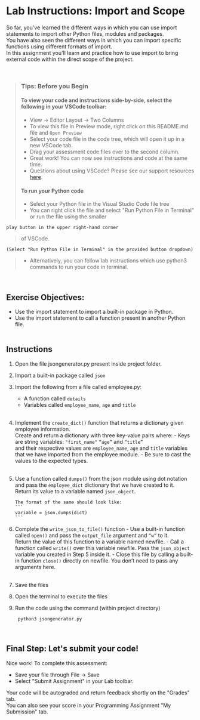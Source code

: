 # Lab Instructions: Import and Scope

So far, you've learned the different ways in which you can use import statements to import other Python files, modules and packages.  
You have also seen the different ways in which you can import specific functions using different formats of import.  
In this assignment you'll learn and practice how to use import to bring external code within the direct scope of the project.

 <br>

> ### **Tips: Before you Begin**
>
> #### **To view your code and instructions side-by-side**, select the following in your VSCode toolbar:
>
> -   View -> Editor Layout -> Two Columns
> -   To view this file in Preview mode, right click on this README.md file and `Open Preview`
> -   Select your code file in the code tree, which will open it up in a new VSCode tab.
> -   Drag your assessment code files over to the second column.
> -   Great work! You can now see instructions and code at the same time.
> -   Questions about using VSCode? Please see our support resources [here](https://www.coursera.org/learn/programming-in-python/supplement/2IEyt/visual-studio-code-on-coursera).
>
> #### **To run your Python code**
>
> -   Select your Python file in the Visual Studio Code file tree
> -   You can right click the file and select "Run Python File in Terminal"
>     or run the file using the smaller

    play button in the upper right-hand corner

> of VSCode.

    (Select "Run Python File in Terminal" in the provided button dropdown)

> -   Alternatively, you can follow lab instructions which use python3 commands to run your code in terminal.

<br>

## Exercise Objectives:

-   Use the import statement to import a built-in package in Python.
-   Use the import statement to call a function present in another Python file.
    <br><br>

## Instructions

1.  Open the file jsongenerator.py present inside project folder.

2.  Import a built-in package called `json`
3.  Import the following from a file called employee.py:

    -   A function called `details`
    -   Variables called `employee_name`, `age` and `title`
        <br><br>

4.  Implement the `create_dict()` function that returns a dictionary given employee information.  
    Create and return a dictionary with three key-value pairs where: - Keys are string variables: `"first_name"` `“age”` and `“title”`  
     and their respective values are `employee_name`, `age` and `title` variables that we have imported from the employee module. - Be sure to cast the values to the expected types.
    <br><br>

5.  Use a function called `dumps()` from the json module using dot notation and pass the `employee_dict` dictionary that we have created to it.  
    Return its value to a variable named `json_object`.

        The format of the same should look like:
        ```
        variable = json.dumps(dict)
        ```

6.  Complete the `write_json_to_file()` function - Use a built-in function called `open()` and pass the `output_file` argument and `“w”` to it.  
     Return the value of this function to a variable named newfile. - Call a function called `write()` over this variable newfile. Pass the `json_object` variable you created in Step 5 inside it. - Close this file by calling a built-in function `close()` directly on newfile. You don’t need to pass any arguments here.
    <br><br>

7.  Save the files

8.  Open the terminal to execute the files

9.  Run the code using the command (within project directory)
    ```
     python3 jsongenerator.py
    ```

<br>

## Final Step: Let's submit your code!

Nice work! To complete this assessment:

-   Save your file through File -> Save
-   Select "Submit Assignment" in your Lab toolbar.

Your code will be autograded and return feedback shortly on the "Grades" tab.  
You can also see your score in your Programming Assignment "My Submission" tab.
<br> <br>
